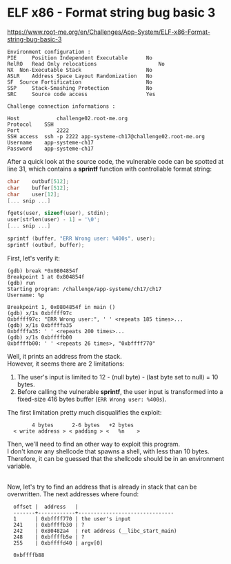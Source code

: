 # ELF x86 - Format string bug basic 3
https://www.root-me.org/en/Challenges/App-System/ELF-x86-Format-string-bug-basic-3
```
Environment configuration :
PIE 	Position Independent Executable 	 No
RelRO 	Read Only relocations 	                 No
NX 	Non-Executable Stack 	                 No
ASLR 	Address Space Layout Randomization 	 No
SF 	Source Fortification 	                 No
SSP 	Stack-Smashing Protection 	         No
SRC 	Source code access 	                 Yes

Challenge connection informations :

Host	        challenge02.root-me.org
Protocol	SSH
Port	        2222
SSH access 	ssh -p 2222 app-systeme-ch17@challenge02.root-me.org  
Username	app-systeme-ch17
Password	app-systeme-ch17
```

After a quick look at the source code, the vulnerable code can be spotted at
line 31, which contains a **sprintf** function with controllable format string:
```c
char    outbuf[512];
char    buffer[512];
char    user[12];
[... snip ...]

fgets(user, sizeof(user), stdin);
user[strlen(user) - 1] = '\0';
[... snip ...]

sprintf (buffer, "ERR Wrong user: %400s", user);
sprintf (outbuf, buffer);
```
First, let's verify it:
```gdb
(gdb) break *0x0804854f
Breakpoint 1 at 0x804854f
(gdb) run
Starting program: /challenge/app-systeme/ch17/ch17
Username: %p

Breakpoint 1, 0x0804854f in main ()
(gdb) x/1s 0xbffff97c
0xbffff97c:	"ERR Wrong user:", ' ' <repeats 185 times>...
(gdb) x/1s 0xbffffa35
0xbffffa35:	' ' <repeats 200 times>...
(gdb) x/1s 0xbffffb00
0xbffffb00:	' ' <repeats 26 times>, "0xbffff770"
```

Well, it prints an address from the stack.<br>
However, it seems there are 2 limitations:
1. The user's input is limited to 12 - (null byte) - (last byte set to null) =
10 bytes.
2. Before calling the vulnerable **sprintf**, the user input is transformed into
a fixed-size 416 bytes buffer (```ERR Wrong user: %400s```).

The first limitation pretty much disqualifies the exploit:
```
        4 bytes      2-6 bytes   +2 bytes
  < write address > < padding > <   %n    >
```
Then, we'll need to find an other way to exploit this program.<br>
I don't know any shellcode that spawns a shell, with less than 10 bytes.
Therefore, it can be guessed that the shellcode should be in an environment
variable.<br><br>

Now, let's try to find an address that is already in stack that can be
overwritten. The next addresses where found:
```
  offset |  address   |
  -------+------------+-------------------------------
  1      | 0xbffff770 | the user's input
  241    | 0xbffffb30 | ?
  242    | 0x80482a4  | ret address (__libc_start_main)
  248    | 0xbffffb5e | ?
  255    | 0xbffffd40 | argv[0]

  0xbffffb88
```
